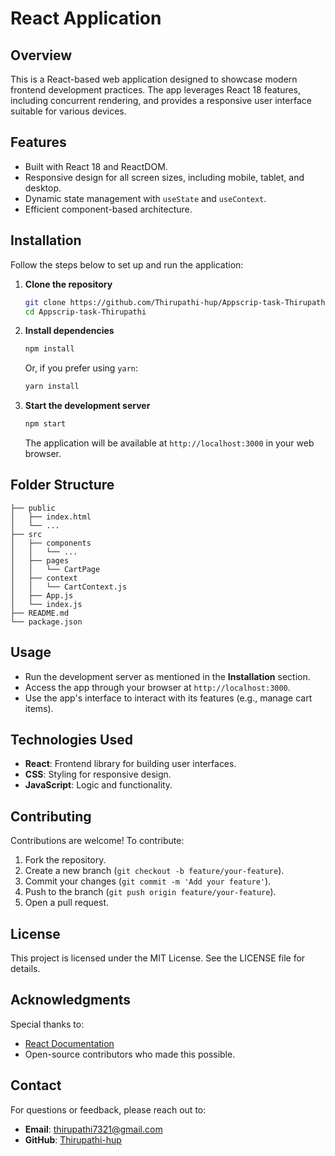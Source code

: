 # React Application

## Overview
This is a React-based web application designed to showcase modern frontend development practices. The app leverages React 18 features, including concurrent rendering, and provides a responsive user interface suitable for various devices.

## Features
- Built with React 18 and ReactDOM.
- Responsive design for all screen sizes, including mobile, tablet, and desktop.
- Dynamic state management with `useState` and `useContext`.
- Efficient component-based architecture.



## Installation
Follow the steps below to set up and run the application:

1. **Clone the repository**
   ```bash
   git clone https://github.com/Thirupathi-hup/Appscrip-task-Thirupathi.git
   cd Appscrip-task-Thirupathi
   ```

2. **Install dependencies**
   ```bash
   npm install
   ```
   Or, if you prefer using `yarn`:
   ```bash
   yarn install
   ```

3. **Start the development server**
   ```bash
   npm start
   ```
   The application will be available at `http://localhost:3000` in your web browser.

## Folder Structure
```
├── public
│   ├── index.html
│   └── ...
├── src
│   ├── components
│   │   └── ...
│   ├── pages
│   │   └── CartPage
│   ├── context
│   │   └── CartContext.js
│   ├── App.js
│   └── index.js
├── README.md
└── package.json
```

## Usage
- Run the development server as mentioned in the **Installation** section.
- Access the app through your browser at `http://localhost:3000`.
- Use the app's interface to interact with its features (e.g., manage cart items).

## Technologies Used
- **React**: Frontend library for building user interfaces.
- **CSS**: Styling for responsive design.
- **JavaScript**: Logic and functionality.


## Contributing
Contributions are welcome! To contribute:
1. Fork the repository.
2. Create a new branch (`git checkout -b feature/your-feature`).
3. Commit your changes (`git commit -m 'Add your feature'`).
4. Push to the branch (`git push origin feature/your-feature`).
5. Open a pull request.

## License
This project is licensed under the MIT License. See the LICENSE file for details.

## Acknowledgments
Special thanks to:
- [React Documentation](https://reactjs.org/docs/getting-started.html)
- Open-source contributors who made this possible.

## Contact
For questions or feedback, please reach out to:
- **Email**: [thirupathi7321@gmail.com](mailto:thirupathi7321@gmail.com)
- **GitHub**: [Thirupathi-hup](https://github.com/Thirupathi-hup/Appscrip-task-Thirupathi.git)
